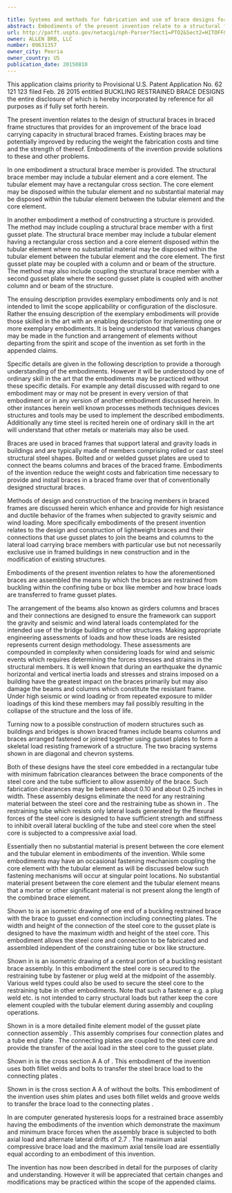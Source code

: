 ```yaml
---

title: Systems and methods for fabrication and use of brace designs for braced frames
abstract: Embodiments of the present invention relate to a structural frame member which includes a brace member that is used to absorb energy when the structural frame is subjected to loadings such as seismic, wind and gravity loads. The brace member is coupled to a restraining member that increases the buckling capacity of the brace member so that the brace member has approximately the same load axial capacity in compression as in tension. Embodiments of the invention also relate to the design, construction and assembly of the connection of the brace member that couples the brace member to a gusset plate which is coupled to the beam and column in the structural frame.
url: http://patft.uspto.gov/netacgi/nph-Parser?Sect1=PTO2&Sect2=HITOFF&p=1&u=%2Fnetahtml%2FPTO%2Fsearch-adv.htm&r=1&f=G&l=50&d=PALL&S1=09631357&OS=09631357&RS=09631357
owner: ALLEN BRB, LLC
number: 09631357
owner_city: Peoria
owner_country: US
publication_date: 20150810
---
```

This application claims priority to Provisional U.S. Patent Application No. 62 121 123 filed Feb. 26 2015 entitled BUCKLING RESTRAINED BRACE DESIGNS the entire disclosure of which is hereby incorporated by reference for all purposes as if fully set forth herein.

The present invention relates to the design of structural braces in braced frame structures that provides for an improvement of the brace load carrying capacity in structural braced frames. Existing braces may be potentially improved by reducing the weight the fabrication costs and time and the strength of thereof. Embodiments of the invention provide solutions to these and other problems.

In one embodiment a structural brace member is provided. The structural brace member may include a tubular element and a core element. The tubular element may have a rectangular cross section. The core element may be disposed within the tubular element and no substantial material may be disposed within the tubular element between the tubular element and the core element.

In another embodiment a method of constructing a structure is provided. The method may include coupling a structural brace member with a first gusset plate. The structural brace member may include a tubular element having a rectangular cross section and a core element disposed within the tubular element where no substantial material may be disposed within the tubular element between the tubular element and the core element. The first gusset plate may be coupled with a column and or beam of the structure. The method may also include coupling the structural brace member with a second gusset plate where the second gusset plate is coupled with another column and or beam of the structure.

The ensuing description provides exemplary embodiments only and is not intended to limit the scope applicability or configuration of the disclosure. Rather the ensuing description of the exemplary embodiments will provide those skilled in the art with an enabling description for implementing one or more exemplary embodiments. It is being understood that various changes may be made in the function and arrangement of elements without departing from the spirit and scope of the invention as set forth in the appended claims.

Specific details are given in the following description to provide a thorough understanding of the embodiments. However it will be understood by one of ordinary skill in the art that the embodiments may be practiced without these specific details. For example any detail discussed with regard to one embodiment may or may not be present in every version of that embodiment or in any version of another embodiment discussed herein. In other instances herein well known processes methods techniques devices structures and tools may be used to implement the described embodiments. Additionally any time steel is recited herein one of ordinary skill in the art will understand that other metals or materials may also be used.

Braces are used in braced frames that support lateral and gravity loads in buildings and are typically made of members comprising rolled or cast steel structural steel shapes. Bolted and or welded gusset plates are used to connect the beams columns and braces of the braced frame. Embodiments of the invention reduce the weight costs and fabrication time necessary to provide and install braces in a braced frame over that of conventionally designed structural braces.

Methods of design and construction of the bracing members in braced frames are discussed herein which enhance and provide for high resistance and ductile behavior of the frames when subjected to gravity seismic and wind loading. More specifically embodiments of the present invention relates to the design and construction of lightweight braces and their connections that use gusset plates to join the beams and columns to the lateral load carrying brace members with particular use but not necessarily exclusive use in framed buildings in new construction and in the modification of existing structures.

Embodiments of the present invention relates to how the aforementioned braces are assembled the means by which the braces are restrained from buckling within the confining tube or box like member and how brace loads are transferred to frame gusset plates.

The arrangement of the beams also known as girders columns and braces and their connections are designed to ensure the framework can support the gravity and seismic and wind lateral loads contemplated for the intended use of the bridge building or other structures. Making appropriate engineering assessments of loads and how these loads are resisted represents current design methodology. These assessments are compounded in complexity when considering loads for wind and seismic events which requires determining the forces stresses and strains in the structural members. It is well known that during an earthquake the dynamic horizontal and vertical inertia loads and stresses and strains imposed on a building have the greatest impact on the braces primarily but may also damage the beams and columns which constitute the resistant frame. Under high seismic or wind loading or from repeated exposure to milder loadings of this kind these members may fail possibly resulting in the collapse of the structure and the loss of life.

Turning now to a possible construction of modern structures such as buildings and bridges is shown braced frames include beams columns and braces arranged fastened or joined together using gusset plates to form a skeletal load resisting framework of a structure. The two bracing systems shown in are diagonal and chevron systems.

Both of these designs have the steel core embedded in a rectangular tube with minimum fabrication clearances between the brace components of the steel core and the tube sufficient to allow assembly of the brace. Such fabrication clearances may be between about 0.10 and about 0.25 inches in width. These assembly designs eliminate the need for any restraining material between the steel core and the restraining tube as shown in . The restraining tube which resists only lateral loads generated by the flexural forces of the steel core is designed to have sufficient strength and stiffness to inhibit overall lateral buckling of the tube and steel core when the steel core is subjected to a compressive axial load.

Essentially then no substantial material is present between the core element and the tubular element in embodiments of the invention. While some embodiments may have an occasional fastening mechanism coupling the core element with the tubular element as will be discussed below such fastening mechanisms will occur at singular point locations. No substantial material present between the core element and the tubular element means that a mortar or other significant material is not present along the length of the combined brace element.

Shown to is an isometric drawing of one end of a buckling restrained brace with the brace to gusset end connection including connecting plates. The width and height of the connection of the steel core to the gusset plate is designed to have the maximum width and height of the steel core. This embodiment allows the steel core and connection to be fabricated and assembled independent of the constraining tube or box like structure.

Shown in is an isometric drawing of a central portion of a buckling resistant brace assembly. In this embodiment the steel core is secured to the restraining tube by fastener or plug weld at the midpoint of the assembly. Various weld types could also be used to secure the steel core to the restraining tube in other embodiments. Note that such a fastener e.g. a plug weld etc. is not intended to carry structural loads but rather keep the core element coupled with the tubular element during assembly and coupling operations.

Shown in is a more detailed finite element model of the gusset plate connection assembly . This assembly comprises four connection plates and a tube end plate . The connecting plates are coupled to the steel core and provide the transfer of the axial load in the steel core to the gusset plate.

Shown in is the cross section A A of . This embodiment of the invention uses both fillet welds and bolts to transfer the steel brace load to the connecting plates .

Shown in is the cross section A A of without the bolts. This embodiment of the invention uses shim plates and uses both fillet welds and groove welds to transfer the brace load to the connecting plates .

In are computer generated hysteresis loops for a restrained brace assembly having the embodiments of the invention which demonstrate the maximum and minimum brace forces when the assembly brace is subjected to both axial load and alternate lateral drifts of 2.7 . The maximum axial compressive brace load and the maximum axial tensile load are essentially equal according to an embodiment of this invention.

The invention has now been described in detail for the purposes of clarity and understanding. However it will be appreciated that certain changes and modifications may be practiced within the scope of the appended claims.

